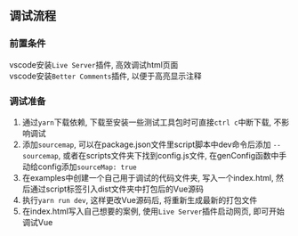 ## 调试流程

### 前置条件
vscode安装`Live Server`插件, 高效调试html页面  
vscode安装`Better Comments`插件, 以便于高亮显示注释

### 调试准备
1. 通过`yarn`下载依赖, 下载至安装一些测试工具包时可直接`ctrl c`中断下载, 不影响调试
2. 添加`sourcemap`, 可以在package.json文件里script脚本中dev命令后添加 `--sourcemap`, 或者在scripts文件夹下找到config.js文件, 在genConfig函数中手动给config添加`sourceMap: true`
3. 在examples中创建一个自己用于调试的代码文件夹, 写入一个index.html, 然后通过script标签引入dist文件夹中打包后的Vue源码
4. 执行`yarn run dev`, 这样更改Vue源码后, 将重新生成最新的打包文件
5. 在index.html写入自己想要的案例, 使用`Live Server`插件启动网页, 即可开始调试Vue
